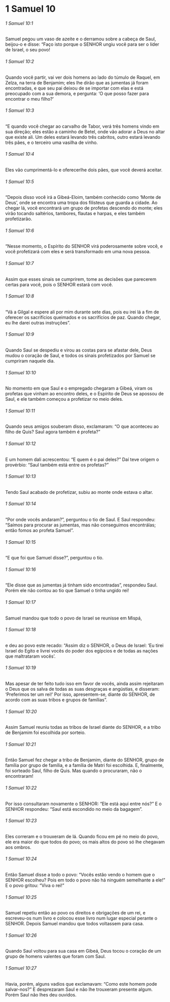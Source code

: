 # 1 Samuel 10

###### 1 Samuel 10:1

Samuel pegou um vaso de azeite e o derramou sobre a cabeça de Saul, beijou-o e disse: “Faço isto porque o SENHOR ungiu você para ser o líder de Israel, o seu povo!

###### 1 Samuel 10:2

Quando você partir, vai ver dois homens ao lado do túmulo de Raquel, em Zelza, na terra de Benjamim; eles lhe dirão que as jumentas já foram encontradas, e que seu pai deixou de se importar com elas e está preocupado com a sua demora, e pergunta: ‘O que posso fazer para encontrar o meu filho?’

###### 1 Samuel 10:3

“E quando você chegar ao carvalho de Tabor, verá três homens vindo em sua direção; eles estão a caminho de Betel, onde vão adorar a Deus no altar que existe ali. Um deles estará levando três cabritos, outro estará levando três pães, e o terceiro uma vasilha de vinho.

###### 1 Samuel 10:4

Eles vão cumprimentá-lo e oferecerlhe dois pães, que você deverá aceitar.

###### 1 Samuel 10:5

“Depois disso você irá a Gibeá-Eloim, também conhecido como ‘Monte de Deus’, onde se encontra uma tropa dos filisteus que guarda a cidade. Ao chegar lá, você encontrará um grupo de profetas descendo do monte; eles virão tocando saltérios, tambores, flautas e harpas, e eles também profetizarão.

###### 1 Samuel 10:6

“Nesse momento, o Espírito do SENHOR virá poderosamente sobre você, e você profetizará com eles e será transformado em uma nova pessoa.

###### 1 Samuel 10:7

Assim que esses sinais se cumprirem, tome as decisões que parecerem certas para você, pois o SENHOR estará com você.

###### 1 Samuel 10:8

“Vá a Gilgal e espere ali por mim durante sete dias, pois eu irei lá a fim de oferecer os sacrifícios queimados e os sacrifícios de paz. Quando chegar, eu lhe darei outras instruções”.

###### 1 Samuel 10:9

Quando Saul se despediu e virou as costas para se afastar dele, Deus mudou o coração de Saul, e todos os sinais profetizados por Samuel se cumpriram naquele dia.

###### 1 Samuel 10:10

No momento em que Saul e o empregado chegaram a Gibeá, viram os profetas que vinham ao encontro deles, e o Espírito de Deus se apossou de Saul, e ele também começou a profetizar no meio deles.

###### 1 Samuel 10:11

Quando seus amigos souberam disso, exclamaram: “O que aconteceu ao filho de Quis? Saul agora também é profeta?”

###### 1 Samuel 10:12

E um homem dali acrescentou: “E quem é o pai deles?” Daí teve origem o provérbio: “Saul também está entre os profetas?”

###### 1 Samuel 10:13

Tendo Saul acabado de profetizar, subiu ao monte onde estava o altar.

###### 1 Samuel 10:14

“Por onde vocês andaram?”, perguntou o tio de Saul. E Saul respondeu: “Saímos para procurar as jumentas, mas não conseguimos encontrálas; então fomos ao profeta Samuel”.

###### 1 Samuel 10:15

“E que foi que Samuel disse?”, perguntou o tio.

###### 1 Samuel 10:16

“Ele disse que as jumentas já tinham sido encontradas”, respondeu Saul. Porém ele não contou ao tio que Samuel o tinha ungido rei!

###### 1 Samuel 10:17

Samuel mandou que todo o povo de Israel se reunisse em Mispá,

###### 1 Samuel 10:18

e deu ao povo este recado: “Assim diz o SENHOR, o Deus de Israel: ‘Eu tirei Israel do Egito e livrei vocês do poder dos egípcios e de todas as nações que maltrataram vocês’.

###### 1 Samuel 10:19

Mas apesar de ter feito tudo isso em favor de vocês, ainda assim rejeitaram o Deus que os salva de todas as suas desgraças e angústias, e disseram: ‘Preferimos ter um rei!’ Por isso, apresentem-se, diante do SENHOR, de acordo com as suas tribos e grupos de famílias”.

###### 1 Samuel 10:20

Assim Samuel reuniu todas as tribos de Israel diante do SENHOR, e a tribo de Benjamim foi escolhida por sorteio.

###### 1 Samuel 10:21

Então Samuel fez chegar a tribo de Benjamim, diante do SENHOR, grupo de família por grupo de família, e a família de Matri foi escolhida. E, finalmente, foi sorteado Saul, filho de Quis. Mas quando o procuraram, não o encontraram!

###### 1 Samuel 10:22

Por isso consultaram novamente o SENHOR: “Ele está aqui entre nós?” E o SENHOR respondeu: “Saul está escondido no meio da bagagem”.

###### 1 Samuel 10:23

Eles correram e o trouxeram de lá. Quando ficou em pé no meio do povo, ele era maior do que todos do povo; os mais altos do povo só lhe chegavam aos ombros.

###### 1 Samuel 10:24

Então Samuel disse a todo o povo: “Vocês estão vendo o homem que o SENHOR escolheu? Pois em todo o povo não há ninguém semelhante a ele!” E o povo gritou: “Viva o rei!”

###### 1 Samuel 10:25

Samuel repetiu então ao povo os direitos e obrigações de um rei, e escreveu-os num livro e colocou esse livro num lugar especial perante o SENHOR. Depois Samuel mandou que todos voltassem para casa.

###### 1 Samuel 10:26

Quando Saul voltou para sua casa em Gibeá, Deus tocou o coração de um grupo de homens valentes que foram com Saul.

###### 1 Samuel 10:27

Havia, porém, alguns vadios que exclamavam: “Como este homem pode salvar-nos?” E desprezaram Saul e não lhe trouxeram presente algum. Porém Saul não lhes deu ouvidos.

